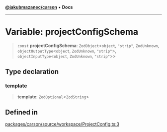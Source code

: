 [**@jakubmazanec/carson**](../README.md) • **Docs**

---

# Variable: projectConfigSchema

> `const` **projectConfigSchema**: `ZodObject`\<`object`, `"strip"`, `ZodUnknown`,
> `objectOutputType`\<`object`, `ZodUnknown`, `"strip"`\>, `objectInputType`\<`object`,
> `ZodUnknown`, `"strip"`\>\>

## Type declaration

### template

> **template**: `ZodOptional`\<`ZodString`\>

## Defined in

[packages/carson/source/workspace/ProjectConfig.ts:3](https://github.com/jakubmazanec/tools/blob/043f017b24789eba8a7eb285e0e1042ac4eaaeea/packages/carson/source/workspace/ProjectConfig.ts#L3)
